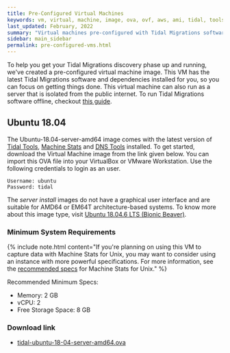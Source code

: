 ```yaml
---
title: Pre-Configured Virtual Machines
keywords: vm, virtual, machine, image, ova, ovf, aws, ami, tidal, tools
last_updated: February, 2022
summary: "Virtual machines pre-configured with Tidal Migrations software"
sidebar: main_sidebar
permalink: pre-configured-vms.html
---
```


To help you get your Tidal Migrations discovery phase up and running, we've created a pre-configured virtual machine image. This VM has the latest Tidal Migrations software and dependencies installed for you, so you can focus on getting things done.
This virtual machine can also run as a server that is isolated from the public internet. To run Tidal Migrations software offline, checkout [this guide](https://guides.tidalmg.com/tidal-offline.html).

## Ubuntu 18.04

The Ubuntu-18.04-server-amd64 image comes with the latest version of [Tidal Tools](https://tidalmigrations.com/tidal-tools/), [Machine Stats](https://pypi.org/project/machine-stats/) and [DNS Tools](https://dnstools.ninja/) installed. To get started, download the Virtual Machine image from the link given below. You can import this OVA file into your VirtualBox or VMware Workstation. Use the following credentials to login as an user.

```
Username: ubuntu
Password: tidal
```

The _server install_ images do not have a graphical user interface and are suitable for AMD64 or EM64T architecture-based systems. To know more about this image type, visit [Ubuntu 18.04.6 LTS (Bionic Beaver)](https://cdimage.ubuntu.com/ubuntu/releases/18.04.6/release/).

### Minimum System Requirements

{% include note.html content="If you're planning on using this VM to capture data with Machine Stats for Unix, you may want to consider using an instance with more powerful specifications. For more information, see the [recommended specs](https://guides.tidalmg.com/machine_stats.html#recommended-specs) for Machine Stats for Unix." %}

Recommended Minimum Specs:
- Memory: 2 GB
- vCPU: 2
- Free Storage Space: 8 GB

### Download link

- [tidal-ubuntu-18-04-server-amd64.ova](https://d2ny8m13pxxvfx.cloudfront.net/tidal-ubuntu-18-04-server-amd64.ova)
